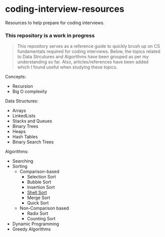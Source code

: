 # coding-interview-resources
Resources to help prepare for coding interviews.

### This repository is a work in progress

> This repository serves as a reference guide to quickly brush up on CS fundamentals required for coding interviews. Below, the topics related to Data Strcutures and Algorithms have been grouped as per my understanding so far. Also, articles/references have been added which I found useful when studying these topics.

Concepts:
- Recursion
- Big O complexity

Data Structures:
- Arrays
- LinkedLists
- Stacks and Queues
- Binary Trees
- Heaps
- Hash Tables
- Binary Search Trees

Algorithms:
- Searching
- Sorting
  - Comparison-based
    - Selection Sort
    - Bubble Sort
    - Insertion Sort
    - [Shell Sort](src/sorting/shellsort/README.md)
    - Merge Sort
    - Quick Sort
  - Non-Comparison based
    - Radix Sort
    - Counting Sort
- Dynamic Programming
- Greedy Algorithms


